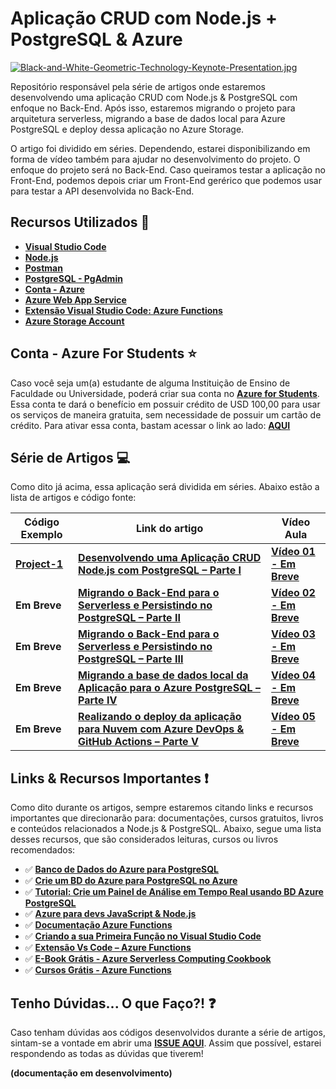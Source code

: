 # Aplicação CRUD com Node.js + PostgreSQL & Azure

[![Black-and-White-Geometric-Technology-Keynote-Presentation.jpg](https://i.postimg.cc/15jcD6hW/Black-and-White-Geometric-Technology-Keynote-Presentation.jpg)](https://postimg.cc/1fDqQ8z6)

Repositório responsável pela série de artigos onde estaremos desenvolvendo uma aplicação CRUD com Node.js & PostgreSQL com enfoque no Back-End. Após isso, estaremos migrando o projeto para arquitetura serverless, migrando a base de dados local para Azure PostgreSQL e deploy dessa aplicação no Azure Storage.

O artigo foi dividido em séries. Dependendo, estarei disponibilizando em forma de vídeo também para ajudar no desenvolvimento do projeto. O enfoque do projeto será no Back-End. 
Caso queiramos testar a aplicação no Front-End, podemos depois criar um Front-End gerérico que podemos usar para testar a API desenvolvida no Back-End.

## Recursos Utilizados 🚀

* **[Visual Studio Code](https://code.visualstudio.com/?WT.mc_id=nodejs_postgresql_azure-github-gllemos)**
* **[Node.js](https://nodejs.org/en/)**
* **[Postman](https://www.getpostman.com/)**
* **[PostgreSQL - PgAdmin](https://www.postgresql.org/download/)**
* **[Conta - Azure](https://azure.microsoft.com/pt-br/?WT.mc_id=nodejs_postgresql_azure-github-gllemos)**
* **[Azure Web App Service](https://azure.microsoft.com/services/app-service/?WT.mc_id=nodejs_postgresql_azure-github-gllemos)**
* **[Extensão Visual Studio Code: Azure Functions](https://marketplace.visualstudio.com/items?itemName=ms-azuretools.vscode-azurefunctions&WT.mc_id=nodejs_postgresql_azure-github-gllemos)**
* **[Azure Storage Account](https://azure.microsoft.com/pt-br/services/storage/?WT.mc_id=nodejs_postgresql_azure-github-gllemos)**

## Conta - Azure For Students ⭐️

Caso você seja um(a) estudante de alguma Instituição de Ensino de Faculdade ou Universidade, poderá criar sua conta no **[Azure for Students](https://azure.microsoft.com/pt-br/free/students/?WT.mc_id=nodejs_postgresql_azure-github-gllemos)**. Essa conta te dará o benefício em possuir crédito de USD 100,00 para usar os serviços de maneira gratuita, sem necessidade de possuir um cartão de crédito. Para ativar essa conta, bastam acessar o link ao lado: **[AQUI](https://azure.microsoft.com/pt-br/free/students/?WT.mc_id=nodejs_postgresql_azure-github-gllemos)**

## Série de Artigos 💻

Como dito já acima, essa aplicação será dividida em séries. Abaixo estão a lista de artigos e código fonte:

| Código Exemplo | Link do artigo | Vídeo Aula |
|---|---|---|
| **[Project-1](project-1/README.md)** | **[Desenvolvendo uma Aplicação CRUD Node.js com PostgreSQL – Parte I](project-1/README.md)** | **[Vídeo 01 - Em Breve]()** |
| **Em Breve**  | **[Migrando o Back-End para o Serverless e Persistindo no PostgreSQL – Parte II]()** | **[Vídeo 02 - Em Breve]()** |
| **Em Breve** | **[Migrando o Back-End para o Serverless e Persistindo no PostgreSQL – Parte III]()** | **[Vídeo 03 - Em Breve]()** |
| **Em Breve** | **[Migrando a base de dados local da Aplicação para o Azure PostgreSQL – Parte IV]()** | **[Vídeo 04 - Em Breve]()** |
| **Em Breve** | **[Realizando o deploy da aplicação para Nuvem com Azure DevOps & GitHub Actions – Parte V]()** | **[Vídeo 05 - Em Breve]()** |

## Links & Recursos Importantes ❗️

Como dito durante os artigos, sempre estaremos citando links e recursos importantes que direcionarão para: documentações, cursos gratuitos, livros e conteúdos relacionados a Node.js & PostgreSQL. Abaixo, segue uma lista desses recursos, que são considerados leituras, cursos ou livros recomendados:

- ✅ **[Banco de Dados do Azure para PostgreSQL](https://docs.microsoft.com/azure/postgresql/?WT.mc_id=nodejs_postgresql_azure-github-gllemos)**
- ✅ **[Crie um BD do Azure para PostgreSQL no Azure](https://docs.microsoft.com/azure/postgresql/quickstart-create-server-database-portal?WT.mc_id=nodejs_postgresql_azure-github-gllemos)**
- ✅ **[Tutorial: Crie um Painel de Análise em Tempo Real usando BD Azure PostgreSQL](https://docs.microsoft.com/azure/postgresql/tutorial-design-database-hyperscale-realtime?WT.mc_id=nodejs_postgresql_azure-github-gllemos)**
- ✅ **[Azure para devs JavaScript & Node.js](https://docs.microsoft.com/pt-br/javascript/azure/?WT.mc_id=nodejs_postgresql_azure-github-gllemos&view=azure-node-latest)**
- ✅ **[Documentação Azure Functions](https://docs.microsoft.com/pt-br/azure/azure-functions/?WT.mc_id=nodejs_postgresql_azure-github-gllemos)**
- ✅ **[Criando a sua Primeira Função no Visual Studio Code](https://docs.microsoft.com/pt-br/azure/azure-functions/functions-create-first-function-vs-code?WT.mc_id=nodejs_postgresql_azure-github-gllemos)**
- ✅ **[Extensão Vs Code – Azure Functions](https://marketplace.visualstudio.com/items?itemName=ms-azuretools.vscode-azurefunctions&WT.mc_id=nodejs_postgresql_azure-github-gllemos)**
- ✅ **[E-Book Grátis - Azure Serverless Computing Cookbook](https://azure.microsoft.com/pt-br/resources/azure-serverless-computing-cookbook/?WT.mc_id=nodejs_postgresql_azure-github-gllemos)**
- ✅ **[Cursos Grátis - Azure Functions](https://docs.microsoft.com/pt-br/learn/paths/create-serverless-applications/?WT.mc_id=nodejs_postgresql_azure-github-gllemos)**

## Tenho Dúvidas... O que Faço?! ❓

Caso tenham dúvidas aos códigos desenvolvidos durante a série de artigos, sintam-se a vontade em abrir uma **[ISSUE AQUI](https://github.com/glaucia86/nodejs-postgresql-azure/issues)**. Assim que possível, estarei respondendo as todas as dúvidas que tiverem!

**(documentação em desenvolvimento)**
